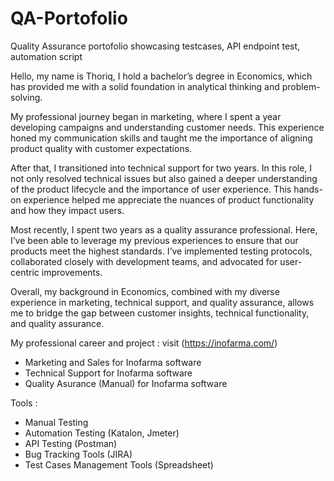 # QA-Portofolio
Quality Assurance portofolio showcasing testcases, API endpoint test, automation script

Hello, my name is Thoriq, I hold a bachelor’s degree in Economics, which has provided me with a solid foundation in analytical thinking and problem-solving.

My professional journey began in marketing, where I spent a year developing campaigns and understanding customer needs. This experience honed my communication skills and taught me the importance of aligning product quality with customer expectations.

After that, I transitioned into technical support for two years. In this role, I not only resolved technical issues but also gained a deeper understanding of the product lifecycle and the importance of user experience. This hands-on experience helped me appreciate the nuances of product functionality and how they impact users.

Most recently, I spent two years as a quality assurance professional. Here, I’ve been able to leverage my previous experiences to ensure that our products meet the highest standards. I’ve implemented testing protocols, collaborated closely with development teams, and advocated for user-centric improvements.

Overall, my background in Economics, combined with my diverse experience in marketing, technical support, and quality assurance, allows me to bridge the gap between customer insights, technical functionality, and quality assurance.

My professional career and project :
visit (https://inofarma.com/)
- Marketing and Sales for Inofarma software 
- Technical Support for Inofarma software
- Quality Asurance (Manual) for Inofarma software

Tools : 
- Manual Testing
- Automation Testing (Katalon, Jmeter)
- API Testing (Postman)
- Bug Tracking Tools (JIRA)
- Test Cases Management Tools (Spreadsheet)
